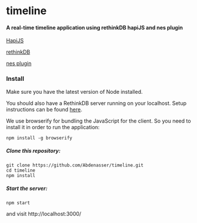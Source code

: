 # timeline

#### A real-time timeline application using rethinkDB hapiJS and nes plugin

[HapiJS](https://www.hapijs.com)

[rethinkDB](https://www.ethinkdb.com)

[nes plugin](https://github.com/hapijs/nes)
### Install

Make sure you have the latest version of Node installed.

You should also have a RethinkDB server running on your localhost. Setup instructions can be found [here](https://www.rethinkdb.com).

We use browserify for bundling the JavaScript for the client. So you need to install it in order to run the application:

`npm install -g browserify`

##### Clone this repository:

```
git clone https://github.com/Abdenasser/timeline.git
cd timeline  
npm install
```
##### Start the server:
`npm start`

and visit http://localhost:3000/
